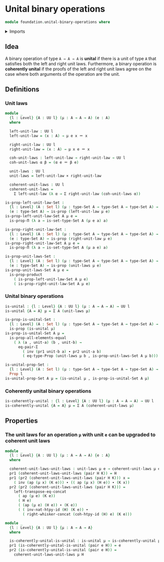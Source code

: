 # Unital binary operations

```agda
module foundation.unital-binary-operations where
```

<details><summary>Imports</summary>

```agda
open import foundation.action-on-identifications-functions
open import foundation.dependent-pair-types
open import foundation.equality-dependent-pair-types
open import foundation.propositions
open import foundation.sets
open import foundation.subtypes
open import foundation.universe-levels
open import foundation.whiskering-homotopies-composition
open import foundation.whiskering-identifications-concatenation

open import foundation-core.cartesian-product-types
open import foundation-core.homotopies
open import foundation-core.identity-types
```

</details>

## Idea

A binary operation of type `A → A → A` is **unital** if there is a unit of type
`A` that satisfies both the left and right unit laws. Furthermore, a binary
operation is **coherently unital** if the proofs of the left and right unit laws
agree on the case where both arguments of the operation are the unit.

## Definitions

### Unit laws

```agda
module _
  {l : Level} {A : UU l} (μ : A → A → A) (e : A)
  where

  left-unit-law : UU l
  left-unit-law = (x : A) → μ e x ＝ x

  right-unit-law : UU l
  right-unit-law = (x : A) → μ x e ＝ x

  coh-unit-laws : left-unit-law → right-unit-law → UU l
  coh-unit-laws α β = (α e ＝ β e)

  unit-laws : UU l
  unit-laws = left-unit-law × right-unit-law

  coherent-unit-laws : UU l
  coherent-unit-laws =
    Σ left-unit-law (λ α → Σ right-unit-law (coh-unit-laws α))

is-prop-left-unit-law-Set :
  {l : Level} (A : Set l) (μ : type-Set A → type-Set A → type-Set A) →
  (e : type-Set A) → is-prop (left-unit-law μ e)
is-prop-left-unit-law-Set A μ e =
  is-prop-Π (λ a → is-set-type-Set A (μ e a) a)

is-prop-right-unit-law-Set :
  {l : Level} (A : Set l) (μ : type-Set A → type-Set A → type-Set A) →
  (e : type-Set A) → is-prop (right-unit-law μ e)
is-prop-right-unit-law-Set A μ e =
  is-prop-Π (λ a → is-set-type-Set A (μ a e) a)

is-prop-unit-laws-Set :
  {l : Level} (A : Set l) (μ : type-Set A → type-Set A → type-Set A) →
  (e : type-Set A) → is-prop (unit-laws μ e)
is-prop-unit-laws-Set A μ e =
  is-prop-product
    ( is-prop-left-unit-law-Set A μ e)
    ( is-prop-right-unit-law-Set A μ e)
```

### Unital binary operations

```agda
is-unital : {l : Level} {A : UU l} (μ : A → A → A) → UU l
is-unital {A = A} μ = Σ A (unit-laws μ)

is-prop-is-unital-Set :
  {l : Level} (A : Set l) (μ : type-Set A → type-Set A → type-Set A) →
  is-prop (is-unital μ)
is-prop-is-unital-Set A μ =
  is-prop-all-elements-equal
    ( λ (a , unit-a) (b , unit-b) →
      eq-pair-Σ
        ( inv (pr1 unit-b a) ∙ pr2 unit-a b)
        ( eq-type-Prop (unit-laws μ b , is-prop-unit-laws-Set A μ b)))

is-unital-prop-Set :
  {l : Level} (A : Set l) (μ : type-Set A → type-Set A → type-Set A) →
  Prop l
is-unital-prop-Set A μ = (is-unital μ , is-prop-is-unital-Set A μ)
```

### Coherently unital binary operations

```agda
is-coherently-unital : {l : Level} {A : UU l} (μ : A → A → A) → UU l
is-coherently-unital {A = A} μ = Σ A (coherent-unit-laws μ)
```

## Properties

### The unit laws for an operation `μ` with unit `e` can be upgraded to coherent unit laws

```agda
module _
  {l : Level} {A : UU l} (μ : A → A → A) {e : A}
  where

  coherent-unit-laws-unit-laws : unit-laws μ e → coherent-unit-laws μ e
  pr1 (coherent-unit-laws-unit-laws (pair H K)) = H
  pr1 (pr2 (coherent-unit-laws-unit-laws (pair H K))) x =
    ( inv (ap (μ x) (K e))) ∙ (( ap (μ x) (H e)) ∙ (K x))
  pr2 (pr2 (coherent-unit-laws-unit-laws (pair H K))) =
    left-transpose-eq-concat
      ( ap (μ e) (K e))
      ( H e)
      ( (ap (μ e) (H e)) ∙ (K e))
      ( ( inv-nat-htpy-id (H) (K e)) ∙
        ( right-whisker-concat (coh-htpy-id (H) e) (K e)))

module _
  {l : Level} {A : UU l} {μ : A → A → A}
  where

  is-coherently-unital-is-unital : is-unital μ → is-coherently-unital μ
  pr1 (is-coherently-unital-is-unital (pair e H)) = e
  pr2 (is-coherently-unital-is-unital (pair e H)) =
    coherent-unit-laws-unit-laws μ H
```
